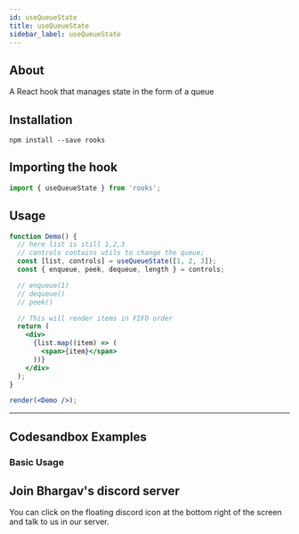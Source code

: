 ```yaml
---
id: useQueueState
title: useQueueState
sidebar_label: useQueueState
---
```


## About

A React hook that manages state in the form of a queue

[//]: # 'Main'

## Installation

    npm install --save rooks

## Importing the hook

```javascript
import { useQueueState } from 'rooks';
```

## Usage

```jsx
function Demo() {
  // here list is still 1,2,3
  // controls contains utils to change the queue;
  const [list, controls] = useQueueState([1, 2, 3]);
  const { enqueue, peek, dequeue, length } = controls;

  // enqueue(1)
  // dequeue()
  // peek()

  // This will render items in FIFO order
  return (
    <div>
      {list.map((item) => (
        <span>{item}</span>
      ))}
    </div>
  );
}

render(<Demo />);
```

---

## Codesandbox Examples

### Basic Usage

## Join Bhargav's discord server

You can click on the floating discord icon at the bottom right of the screen and talk to us in our server.
